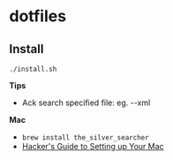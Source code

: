 # dotfiles

## Install

`./install.sh`

**Tips**

- Ack search specified file: eg. --xml

**Mac**

- `brew install the_silver_searcher`
- [Hacker's Guide to Setting up Your Mac](http://lapwinglabs.com/blog/hacker-guide-to-setting-up-your-mac)

